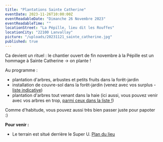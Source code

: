 ```yaml
---
title: "Plantations Sainte Catherine"
eventDate: 2023-11-26T10:00:00Z
eventReadableDate: "Dimanche 26 Novembre 2023"
eventReadableTime: ""
locationStreet: "La Pépille, lieu dit les Rouffes"
locationCity: "22100 Lanvallay"
picture: "/uploads/20231121_sainte_catherine.jpg"
published: true
---
```


Ca devient un rituel : le chantier ouvert de fin novembre à la Pépille est un hommage à Sainte Catherine -> on plante !

<!--more-->

Au programme :
- plantation d'arbres, arbustes et petits fruits dans la forêt-jardin
- installation de couvre-sol dans la forêt-jardin (venez avec vos surplus - [liste indicative](https://docs.google.com/spreadsheets/d/1jEDfN0hx-UhAMA6vP30RQIDK97V0jxrwcvR06s8fslw/edit#gid=2145220912))
- plantation d'arbres tout venant dans la haie (ici aussi, vous pouvez venir avec vos arbres en trop, [parmi ceux dans la liste !](https://docs.google.com/spreadsheets/d/1jEDfN0hx-UhAMA6vP30RQIDK97V0jxrwcvR06s8fslw/edit#gid=1003513282))

Comme d'habitude, vous pouvez aussi très bien passer juste pour papoter :)

**Pour venir :**

- Le terrain est situé derrière le Super U. [Plan du lieu](https://www.openstreetmap.org/#map=17/48.44885/-2.01522&layers=N)
